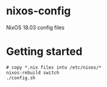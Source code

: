 # nixos-config
NixOS 18.03 config files


# Getting started

```
# copy *.nix files into /etc/nixos/*
nixos-rebuild switch
./config.sh
```
